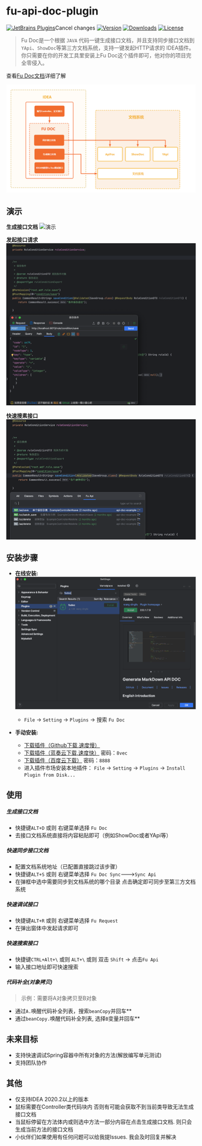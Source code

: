 
# fu-api-doc-plugin

[![JetBrains Plugins](https://img.shields.io/jetbrains/plugin/v/19269-fu-doc.svg)](https://plugins.jetbrains.com/plugin/19269-fu-doc)Cancel changes
[![Version](http://phpstorm.espend.de/badge/19269/version)](https://plugins.jetbrains.com/plugin/19269-fu-doc/versions)
[![Downloads](https://img.shields.io/jetbrains/plugin/d/19269-fu-doc.svg)](https://plugins.jetbrains.com/plugin/19269-fu-doc)
[![License](https://img.shields.io/badge/license-MIT-red.svg)]()


> Fu Doc是一个根据 `JAVA` 代码一键生成接口文档，并且支持同步接口文档到`YApi`、`ShowDoc`等第三方文档系统，支持一键发起HTTP请求的 IDEA插件。你只需要在你的开发工具里安装上Fu Doc这个插件即可，他对你的项目完全零侵入。

查看[Fu Doc文档](http://www.fudoc.cn/)详细了解

![img.png](/img/guide.png)

演示
---

**生成接口文档**
![演示](https://user-images.githubusercontent.com/100477650/171110724-8a653d36-ee3d-4337-a662-1dc68d400e98.gif)

**发起接口请求**
![img.png](/img/request.png)


**快速搜素接口**
![img.png](/img/search.png)


安装步骤
---

- **在线安装:**
![img.png](img/install.png)
    - `File` -> `Setting` -> `Plugins` -> 搜索 `Fu Doc`

- **手动安装:**
    - [下载插件（Github下载,速度慢）](https://github.com/wangdingfu/fu-api-doc-plugin/releases)
    - [下载插件（蓝奏云下载,速度快）](https://wwi.lanzoup.com/b0dy2hktg) 密码：`8vec`
    - [下载插件（百度云下载）](https://pan.baidu.com/s/1cC7thCMMdcRjh24sqU59tA?pwd=8888) 密码：`8888`
    - 进入插件市场安装本地插件： `File` -> `Setting` -> `Plugins` -> `Install Plugin from Disk...`
      

使用
----

##### 生成接口文档
- 快捷键`ALT+D` 或则 右键菜单选择 `Fu Doc`
- 去接口文档系统直接将内容粘贴即可（例如ShowDoc或者YApi等）


##### 快速同步接口文档
- 配置文档系统地址（已配置直接跳过该步骤）
- 快捷键`ALT+S` 或则 右键菜单选择 `Fu Doc Sync`--->`Sync Api`
- 在弹框中选中需要同步到文档系统的哪个目录 点击确定即可同步至第三方文档系统


##### 快速调试接口
- 快捷键`ALT+R` 或则 右键菜单选择 `Fu Request`
- 在弹出窗体中发起请求即可

##### 快速搜索接口
- 快捷键`CTRL+Alt+\` 或则 `ALT+\` 或则 双击 `Shift` -> 点击`Fu Api`
- 输入接口地址即可快速搜索


##### 代码补全(对象拷贝)
> 示例：需要将A对象拷贝至B对象

- 通过`A.`唤醒代码补全列表，搜索`beanCopy`并回车**
- 通过`beanCopy.`唤醒代码补全列表, 选择`B`变量并回车**


未来目标
----
- 支持快速调试Spring容器中所有对象的方法(解放编写单元测试)
- 支持团队协作

其他
---
- 仅支持IDEA 2020.2以上的版本
- 鼠标需要在Controller类代码块内 否则有可能会获取不到当前类导致无法生成接口文档
- 当鼠标停留在方法体内或则选中方法一部分内容在点击生成接口文档. 则只会生成当前方法的接口文档
- 小伙伴们如果使用有任何问题可以给我提Issues. 我会及时回复并解决
